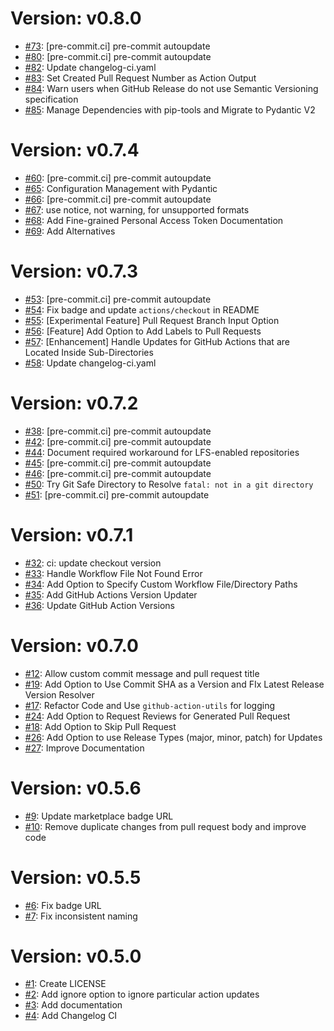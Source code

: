 # Version: v0.8.0

* [#73](https://github.com/saadmk11/github-actions-version-updater/pull/73): [pre-commit.ci] pre-commit autoupdate
* [#80](https://github.com/saadmk11/github-actions-version-updater/pull/80): [pre-commit.ci] pre-commit autoupdate
* [#82](https://github.com/saadmk11/github-actions-version-updater/pull/82): Update changelog-ci.yaml
* [#83](https://github.com/saadmk11/github-actions-version-updater/pull/83): Set Created Pull Request Number as Action Output
* [#84](https://github.com/saadmk11/github-actions-version-updater/pull/84): Warn users when GitHub Release do not use Semantic Versioning specification
* [#85](https://github.com/saadmk11/github-actions-version-updater/pull/85): Manage Dependencies with pip-tools and Migrate to Pydantic V2


# Version: v0.7.4

* [#60](https://github.com/saadmk11/github-actions-version-updater/pull/60): [pre-commit.ci] pre-commit autoupdate
* [#65](https://github.com/saadmk11/github-actions-version-updater/pull/65): Configuration Management with Pydantic
* [#66](https://github.com/saadmk11/github-actions-version-updater/pull/66): [pre-commit.ci] pre-commit autoupdate
* [#67](https://github.com/saadmk11/github-actions-version-updater/pull/67): use notice, not warning, for unsupported formats
* [#68](https://github.com/saadmk11/github-actions-version-updater/pull/68): Add Fine-grained Personal Access Token Documentation
* [#69](https://github.com/saadmk11/github-actions-version-updater/pull/69): Add Alternatives


# Version: v0.7.3

* [#53](https://github.com/saadmk11/github-actions-version-updater/pull/53): [pre-commit.ci] pre-commit autoupdate
* [#54](https://github.com/saadmk11/github-actions-version-updater/pull/54): Fix badge and update `actions/checkout` in README
* [#55](https://github.com/saadmk11/github-actions-version-updater/pull/55): [Experimental Feature] Pull Request Branch Input Option
* [#56](https://github.com/saadmk11/github-actions-version-updater/pull/56): [Feature] Add Option to Add Labels to Pull Requests
* [#57](https://github.com/saadmk11/github-actions-version-updater/pull/57): [Enhancement] Handle Updates for GitHub Actions that are Located Inside Sub-Directories
* [#58](https://github.com/saadmk11/github-actions-version-updater/pull/58): Update changelog-ci.yaml


# Version: v0.7.2

* [#38](https://github.com/saadmk11/github-actions-version-updater/pull/38): [pre-commit.ci] pre-commit autoupdate
* [#42](https://github.com/saadmk11/github-actions-version-updater/pull/42): [pre-commit.ci] pre-commit autoupdate
* [#44](https://github.com/saadmk11/github-actions-version-updater/pull/44): Document required workaround for LFS-enabled repositories
* [#45](https://github.com/saadmk11/github-actions-version-updater/pull/45): [pre-commit.ci] pre-commit autoupdate
* [#46](https://github.com/saadmk11/github-actions-version-updater/pull/46): [pre-commit.ci] pre-commit autoupdate
* [#50](https://github.com/saadmk11/github-actions-version-updater/pull/50): Try Git Safe Directory to Resolve `fatal: not in a git directory`
* [#51](https://github.com/saadmk11/github-actions-version-updater/pull/51): [pre-commit.ci] pre-commit autoupdate


# Version: v0.7.1

* [#32](https://github.com/saadmk11/github-actions-version-updater/pull/32): ci: update checkout version
* [#33](https://github.com/saadmk11/github-actions-version-updater/pull/33): Handle Workflow File Not Found Error
* [#34](https://github.com/saadmk11/github-actions-version-updater/pull/34): Add Option to Specify Custom Workflow File/Directory Paths
* [#35](https://github.com/saadmk11/github-actions-version-updater/pull/35): Add GitHub Actions Version Updater
* [#36](https://github.com/saadmk11/github-actions-version-updater/pull/36): Update GitHub Action Versions


# Version: v0.7.0

* [#12](https://github.com/saadmk11/github-actions-version-updater/pull/12): Allow custom commit message and pull request title
* [#19](https://github.com/saadmk11/github-actions-version-updater/pull/19): Add Option to Use Commit SHA as a Version and FIx Latest Release Version Resolver
* [#17](https://github.com/saadmk11/github-actions-version-updater/pull/17): Refactor Code and Use `github-action-utils` for logging
* [#24](https://github.com/saadmk11/github-actions-version-updater/pull/24): Add Option to Request Reviews for Generated Pull Request
* [#18](https://github.com/saadmk11/github-actions-version-updater/pull/18): Add Option to Skip Pull Request
* [#26](https://github.com/saadmk11/github-actions-version-updater/pull/26): Add Option to use Release Types (major, minor, patch) for Updates
* [#27](https://github.com/saadmk11/github-actions-version-updater/pull/27): Improve Documentation


# Version: v0.5.6

* [#9](https://github.com/saadmk11/github-actions-version-updater/pull/9): Update marketplace badge URL
* [#10](https://github.com/saadmk11/github-actions-version-updater/pull/10): Remove duplicate changes from pull request body and improve code


# Version: v0.5.5

* [#6](https://github.com/saadmk11/github-actions-version-updater/pull/6): Fix badge URL
* [#7](https://github.com/saadmk11/github-actions-version-updater/pull/7): Fix inconsistent naming


# Version: v0.5.0

* [#1](https://github.com/saadmk11/github-actions-version-updater/pull/1): Create LICENSE
* [#2](https://github.com/saadmk11/github-actions-version-updater/pull/2): Add ignore option to ignore particular action updates
* [#3](https://github.com/saadmk11/github-actions-version-updater/pull/3): Add documentation
* [#4](https://github.com/saadmk11/github-actions-version-updater/pull/4): Add Changelog CI
